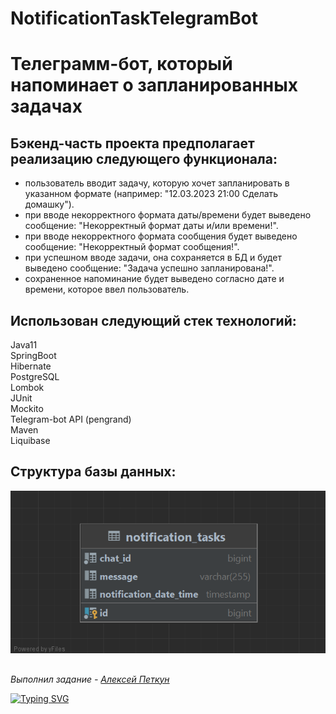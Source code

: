 # NotificationTaskTelegramBot

# Телеграмм-бот, который напоминает о запланированных задачах

## Бэкенд-часть проекта предполагает реализацию следующего функционала: ##

- пользователь вводит задачу, которую хочет запланировать в указанном формате (например: "12.03.2023 21:00 Сделать домашку").
- при вводе некорректного формата даты/времени будет выведено сообщение: "Некорректный формат даты и/или времени!".
- при вводе некорректного формата сообщения будет выведено сообщение: "Некорректный формат сообщения!".
- при успешном вводе задачи, она сохраняется в БД и будет выведено сообщение: "Задача успешно запланирована!".
- сохраненное напоминание будет выведено согласно дате и времени, которое ввел пользователь.
  
## Использован следующий стек технологий:
  
Java11\
SpringBoot\
Hibernate\
PostgreSQL\
Lombok\
JUnit\
Mockito\
Telegram-bot API (pengrand)\
Maven\
Liquibase

## Структура базы данных: ##
  
![2023-06-27_22-09-29](https://github.com/AlekseyPetkun/NotificationTaskTelegramBot/blob/master/2023-07-23_23-56-36.png)

##

*Выполнил задание - [Алексей Петкун](https://github.com/AlekseyPetkun "AlekseyPetkun")*

[![Typing SVG](https://readme-typing-svg.herokuapp.com?color=%2336BCF7&lines=thank+you+for+your+attention)](https://git.io/typing-svg)
